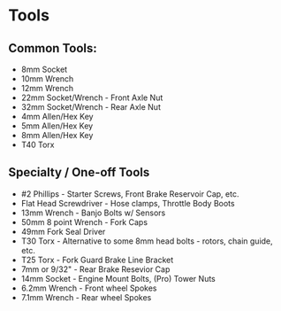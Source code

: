 # Tools

## Common Tools:
 - 8mm Socket
 - 10mm Wrench 
 - 12mm Wrench
 - 22mm Socket/Wrench - Front Axle Nut
 - 32mm Socket/Wrench - Rear Axle Nut
 - 4mm Allen/Hex Key
 - 5mm Allen/Hex Key
 - 8mm Allen/Hex Key
 - T40 Torx

## Specialty / One-off Tools
 - #2 Phillips - Starter Screws, Front Brake Reservoir Cap, etc.
 - Flat Head Screwdriver - Hose clamps, Throttle Body Boots
 - 13mm Wrench - Banjo Bolts w/ Sensors 
 - 50mm 8 point Wrench - Fork Caps
 - 49mm Fork Seal Driver
 - T30 Torx - Alternative to some 8mm head bolts - rotors, chain guide, etc.
 - T25 Torx - Fork Guard Brake Line Bracket
 - 7mm or 9/32" - Rear Brake Resevior Cap
 - 14mm Socket - Engine Mount Bolts, (Pro) Tower Nuts
 - 6.2mm Wrench - Front wheel Spokes
 - 7.1mm Wrench - Rear wheel Spokes
